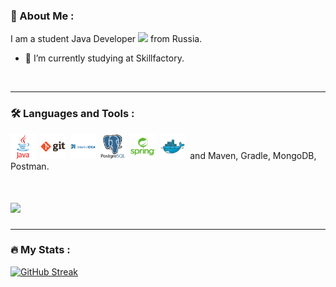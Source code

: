 <!-- <div id="header" align="center">
  <img src="https://media.giphy.com/media/meGpQMxGPC461ZD6Ad/giphy.gif" width="100"/>
</div> -->


<!--  <h1>
  hey there
  <img src="https://media.giphy.com/media/hvRJCLFzcasrR4ia7z/giphy.gif" width="30px"/>
</h1> -->
</div>

### :scroll: About Me :
I am a student Java Developer <img src="https://media.giphy.com/media/WUlplcMpOCEmTGBtBW/giphy.gif" width="30"> from Russia.
- 🔭 I’m currently studying at Skillfactory.
<div id="badges">
 <img src="https://komarev.com/ghpvc/?username=LeshchenkoR&style=flat-square&color=blue" alt=""/>
  
---

### :hammer_and_wrench: Languages and Tools :
<div>
  <img src="https://github.com/devicons/devicon/blob/master/icons/java/java-original-wordmark.svg" title="Java" alt="Java" width="40" height="40"/>&nbsp;
  <img src="https://github.com/devicons/devicon/blob/master/icons/git/git-original-wordmark.svg" title="React" alt="React" width="40" height="40"/>&nbsp;
  <img src="https://github.com/devicons/devicon/blob/master/icons/intellij/intellij-original-wordmark.svg" title="Spring" alt="Spring" width="40" height="40"/>&nbsp;
  <img src="https://github.com/devicons/devicon/blob/master/icons/postgresql/postgresql-original-wordmark.svg" title="React" alt="React" width="40" height="40"/>&nbsp;
  <img src="https://github.com/devicons/devicon/blob/master/icons/spring/spring-original-wordmark.svg" title="AWS" alt="AWS" width="40" height="40"/>&nbsp;
  <img src="https://github.com/devicons/devicon/blob/master/icons/docker/docker-original.svg" title="React" alt="React" width="40" height="40"/>&nbsp;
and Maven, Gradle, MongoDB, Postman.
  <h1>
  <img src="https://www.codewars.com/users/LeshchenkoR/badges/small"/>
    </h1>
</div>

---

### :fire: My Stats :
[![GitHub Streak](http://github-readme-streak-stats.herokuapp.com?user=LeshchenkoR&theme=dark&background=000000)](https://git.io/streak-stats)


